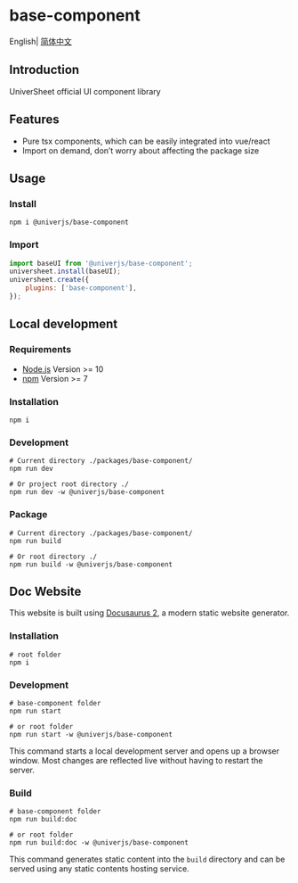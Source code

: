 # base-component

English| [简体中文](./README-zh.md)

## Introduction

UniverSheet official UI component library

## Features

-   Pure tsx components, which can be easily integrated into vue/react
-   Import on demand, don’t worry about affecting the package size

## Usage

### Install

```shell
npm i @univerjs/base-component
```

### Import

```js
import baseUI from '@univerjs/base-component';
universheet.install(baseUI);
universheet.create({
    plugins: ['base-component'],
});
```

## Local development

### Requirements

-   [Node.js](https://nodejs.org/en/) Version >= 10
-   [npm](https://www.npmjs.com/) Version >= 7

### Installation

```
npm i
```

### Development

```
# Current directory ./packages/base-component/
npm run dev

# Or project root directory ./
npm run dev -w @univerjs/base-component
```

### Package

```
# Current directory ./packages/base-component/
npm run build

# Or root directory ./
npm run build -w @univerjs/base-component
```

## Doc Website

This website is built using [Docusaurus 2](https://docusaurus.io/), a modern static website generator.

### Installation

```console
# root folder
npm i
```

### Development

```console
# base-component folder
npm run start

# or root folder
npm run start -w @univerjs/base-component
```

This command starts a local development server and opens up a browser window. Most changes are reflected live without having to restart the server.

### Build

```console
# base-component folder
npm run build:doc

# or root folder
npm run build:doc -w @univerjs/base-component
```

This command generates static content into the `build` directory and can be served using any static contents hosting service.
